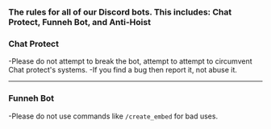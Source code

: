### The rules for all of our Discord bots. This includes: Chat Protect, Funneh Bot, and Anti-Hoist


### Chat Protect

-Please do not attempt to break the bot, attempt to attempt to circumvent Chat protect's systems. 
-If you find a bug then report it, not abuse it.

----------------

### Funneh Bot

-Please do not use commands like `/create_embed` for bad uses.
